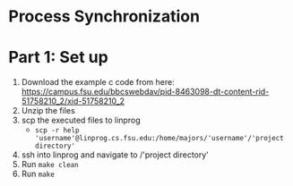 # Process Synchronization
# Part 1: Set up
1. Download the example c code from here: https://campus.fsu.edu/bbcswebdav/pid-8463098-dt-content-rid-51758210_2/xid-51758210_2
2. Unzip the files
3. scp the executed files to linprog
    - `scp -r help 'username'@linprog.cs.fsu.edu:/home/majors/'username'/'project directory'`
4. ssh into linprog and navigate to /'project directory'
5. Run `make clean`
6. Run `make`
